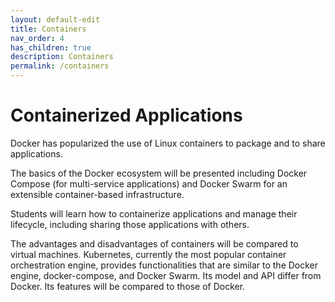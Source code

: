 ```yaml
---
layout: default-edit
title: Containers
nav_order: 4
has_children: true
description: Containers
permalink: /containers
---
```


# Containerized Applications

Docker has popularized the use of Linux containers to package and to
share applications.

The basics of the Docker ecosystem will be presented including Docker
Compose (for multi-service applications) and Docker Swarm for an
extensible container-based infrastructure.

Students will learn how to containerize applications and manage their
lifecycle, including sharing those applications with others.

The advantages and disadvantages of containers will be compared to
virtual machines.  Kubernetes, currently the most popular container
orchestration engine, provides functionalities that are similar to the
Docker engine, docker-compose, and Docker Swarm. Its model and API
differ from Docker. Its features will be compared to those of Docker.
